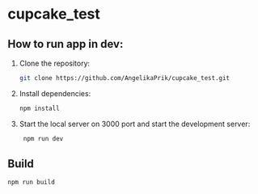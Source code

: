 # cupcake_test

## How to run app in dev: 

1. Clone the repository:
   ```bash 
   git clone https://github.com/AngelikaPrik/cupcake_test.git

3. Install dependencies:
   ```bash
   npm install

4. Start the local server on 3000 port and start the development server:
   ```bash
	npm run dev

## Build
	npm run build
